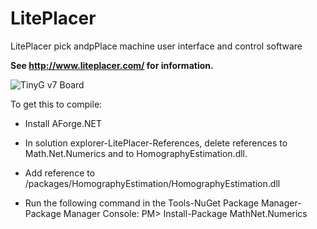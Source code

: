 # LitePlacer
LitePlacer pick andpPlace machine user interface and control software

**See  http://www.liteplacer.com/ for information.**

![TinyG v7 Board](https://www.youtube.com/watch?v=0bYrwi3UA_A)

To get this to compile: 

* Install AForge.NET

* In solution explorer-LitePlacer-References, delete references to Math.Net.Numerics and to HomographyEstimation.dll.

* Add reference to <your LitePlacer software directory>/packages/HomographyEstimation/HomographyEstimation.dll

* Run the following command in the Tools-NuGet Package Manager-Package Manager Console: PM> Install-Package MathNet.Numerics
